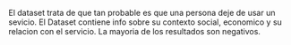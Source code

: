 El dataset trata de que tan probable es que una persona deje de usar un sevicio. El Dataset contiene info sobre su contexto social, economico y su relacion con el servicio. La mayoria de los resultados son negativos.
